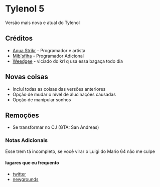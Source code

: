 # Tylenol 5
Versão mais nova e atual do Tylenol

## Créditos
- [Aqua Strikr](https://twitter.com/AquaStrikr_) - Programador e artista
- [Mib'sfiha](https://twitter.com/Mibsfiha) - Programador Adicional
- [Weedgee](https://youtube.com/c/Weegee0DRONZER) - viciado do krl q usa essa bagaça todo dia

## Novas coisas
- Incluí todas as coisas das versões anteriores
- Opção de mudar o nível de alucinações causadas
- Opção de manipular sonhos

## Remoções
- Se transformar no CJ (GTA: San Andreas)

### Notas Adicionais
Esse trem tá incompleto, se você virar o Luigi do Mario 64 não me culpe

#### lugares que eu frequento
- [twitter](https://twitter.com/AquaStrikr_)
- [newgrounds](https://daaquastrikr.newgrounds.com)
